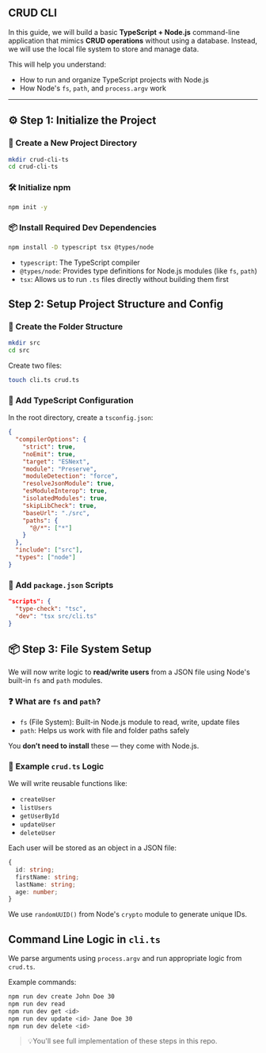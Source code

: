 ## CRUD CLI

In this guide, we will build a basic **TypeScript + Node.js** command-line application that mimics **CRUD operations** without using a database. Instead, we will use the local file system to store and manage data.

This will help you understand:

- How to run and organize TypeScript projects with Node.js
- How Node's `fs`, `path`, and `process.argv` work

---

## ⚙️ Step 1: Initialize the Project

### 📁 Create a New Project Directory

```bash
mkdir crud-cli-ts
cd crud-cli-ts
```

### 🛠️ Initialize npm

```bash
npm init -y
```

### 📦 Install Required Dev Dependencies

```bash
npm install -D typescript tsx @types/node
```

- `typescript`: The TypeScript compiler
- `@types/node`: Provides type definitions for Node.js modules (like `fs`, `path`)
- `tsx`: Allows us to run `.ts` files directly without building them first

## Step 2: Setup Project Structure and Config

### 📁 Create the Folder Structure

```bash
mkdir src
cd src
```

Create two files:

```bash
touch cli.ts crud.ts
```

### 📄 Add TypeScript Configuration

In the root directory, create a `tsconfig.json`:

```json
{
  "compilerOptions": {
    "strict": true,
    "noEmit": true,
    "target": "ESNext",
    "module": "Preserve",
    "moduleDetection": "force",
    "resolveJsonModule": true,
    "esModuleInterop": true,
    "isolatedModules": true,
    "skipLibCheck": true,
    "baseUrl": "./src",
    "paths": {
      "@/*": ["*"]
    }
  },
  "include": ["src"],
  "types": ["node"]
}
```

### 🏃 Add `package.json` Scripts

```json
"scripts": {
  "type-check": "tsc",
  "dev": "tsx src/cli.ts"
}
```

## 📦 Step 3: File System Setup

We will now write logic to **read/write users** from a JSON file using Node's built-in `fs` and `path` modules.

### ❓ What are `fs` and `path`?

- `fs` (File System): Built-in Node.js module to read, write, update files
- `path`: Helps us work with file and folder paths safely

You **don’t need to install** these — they come with Node.js.

### 🧩 Example `crud.ts` Logic

We will write reusable functions like:

- `createUser`
- `listUsers`
- `getUserById`
- `updateUser`
- `deleteUser`

Each user will be stored as an object in a JSON file:

```ts
{
  id: string;
  firstName: string;
  lastName: string;
  age: number;
}
```

We use `randomUUID()` from Node's `crypto` module to generate unique IDs.

## Command Line Logic in `cli.ts`

We parse arguments using `process.argv` and run appropriate logic from `crud.ts`.

Example commands:

```bash
npm run dev create John Doe 30
npm run dev read
npm run dev get <id>
npm run dev update <id> Jane Doe 30
npm run dev delete <id>
```

> 💡You'll see full implementation of these steps in this repo.

<!-- ## Step 4: Implementing `crud.ts`

In `crud.ts`, we’ll use three core Node.js modules — no need to install anything extra:

```ts
import fs from 'fs'; // To read/write files
import path from 'path'; // To build file paths
import { randomUUID } from 'crypto'; // To generate unique user IDs
```

These are built-in to Node.js, so no additional packages are required.

### ✨ User Type

Let’s define the shape of our user:

```ts
export type User = {
  id: string;
  firstName: string;
  lastName: string;
  age: number;
};
```

### 🗂️ File Path Setup

We want to store users inside a JSON file under `src/data/users.json`. Here’s how we prepare the path:

```ts
const filePath = path.join(__dirname, 'data', 'users.json');
```

### 📦 Ensuring File Existence

If the `users.json` file or folder doesn’t exist, we create them:

```ts
function ensureFileExists() {
  if (!fs.existsSync(filePath)) {
    fs.mkdirSync(path.dirname(filePath));
    fs.writeFileSync(filePath, '[]');
  }
}
```

We use `mkdirSync` to make sure the parent folder exists, and `writeFileSync` to create an empty array (`[]`) inside the JSON file.

### 📥 Read Users

```ts
function readUsers(): User[] {
  ensureFileExists();
  const data = fs.readFileSync(filePath, 'utf-8');
  return JSON.parse(data);
}
```

Reads the file content, parses the JSON, and returns an array of users.

### 📤 Write Users

```ts
function writeUsers(users: User[]): void {
  fs.writeFileSync(filePath, JSON.stringify(users, null, 2));
}
```

Writes a formatted user array back into the file (`null, 2` adds nice indentation for readability).

### ✅ Create a User

```ts
export function createUser(
  firstName: string,
  lastName: string,
  age: number
): User {
  const users = readUsers();
  const newUser: User = {
    id: randomUUID(),
    firstName,
    lastName,
    age,
  };
  users.push(newUser);
  writeUsers(users);
  return newUser;
}
```

We generate a unique `id` using `randomUUID`, and append the new user to the list.

### 📚 List All Users

```ts
export function listUsers(): User[] {
  return readUsers();
}
```

Simply returns all stored users.

### 🔍 Get a User by ID

```ts
export function getUserById(id: string): User | undefined {
  return readUsers().find((user) => user.id === id);
}
```

Searches for a user by their `id`.

### 🔁 Update a User

```ts
export function updateUser(
  id: string,
  updatedData: Partial<Omit<User, 'id'>>
): User | null {
  const users = readUsers();
  const index = users.findIndex((user) => user.id === id);
  if (index === -1) return null;

  users[index] = { ...users[index], ...updatedData };
  writeUsers(users);
  return users[index];
}
```

Allows partial updates — for example, just updating a first name is enough.

### 🗑️ Delete a User

```ts
export function deleteUser(id: string): boolean {
  const users = readUsers();
  const filtered = users.filter((user) => user.id !== id);
  if (filtered.length === users.length) return false;
  writeUsers(filtered);
  return true;
}
```

Deletes the user by ID and returns whether the operation succeeded.

🎉 That’s it!
Your `crud.ts` module is now complete, and you can start using these operations in your CLI script (`cli.ts`) in the next step.

## Step 5: CLI Command Handling

In this step, we move from simple function calls to a command-line interface (CLI) experience using `process.argv`. This allows users to interact with our CRUD functions directly from the terminal.

### 🎯 Goal

Make the `crud.ts` logic accessible through CLI by implementing command parsing in `cli.ts`.

### 📁 File Structure

```
src/
├── crud.ts     # Contains all CRUD functions
└── cli.ts      # Parses CLI input and calls the appropriate CRUD function
```

### 📄 `cli.ts` Overview

This file reads the user input from the terminal (using `process.argv`), interprets it, and then calls the corresponding function from `crud.ts`.

We use:

- `process.argv`: A built-in Node.js array that contains command-line arguments.
- Basic `switch` logic to route commands.

### 📦 Commands Supported

```bash
npm run dev create John Doe 30         # ➕ Adds a new user
npm run dev read                       # 📄 Lists all users
npm run dev get <id>                   # 🔍 Get a single user by ID
npm run dev update <id> New Name 25    # 🔁 Updates a user
npm run dev delete <id>                # 🗑️ Deletes a user
```

### 🚀 Example

```bash
npm run dev create John Doe 30
# ✅ Created: { id: '...', firstName: 'John', lastName: 'Doe', age: 30 }

npm run dev read
# 📄 All Users:
# 1: John Doe (30)

npm run dev get 1
# 🔍 Found: { id: '1', firstName: 'John', lastName: 'Doe', age: 30 }

npm run dev update 1 Jane Doe 29
# 🔁 Updated: { id: '1', firstName: 'Jane', lastName: 'Doe', age: 28 }

npm run dev delete 1
# 🗑️ User deleted
```

> 💡 You can now test your CRUD system entirely from the terminal! -->
